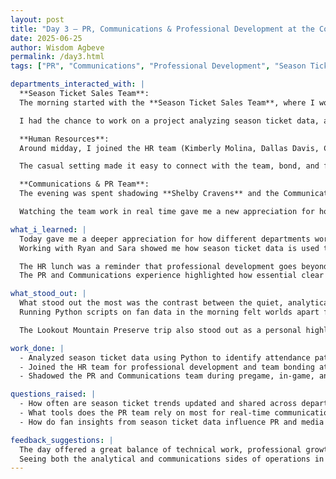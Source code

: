 ```yaml
---
layout: post
title: "Day 3 – PR, Communications & Professional Development at the Colorado Rockies"
date: 2025-06-25
author: Wisdom Agbeve
permalink: /day3.html
tags: ["PR", "Communications", "Professional Development", "Season Tickets", "Ryan Wetterich", "Sara Bergerson", "Shelby Cravens"]

departments_interacted_with: |
  **Season Ticket Sales Team**:    
  The morning started with the **Season Ticket Sales Team**, where I worked closely with **Ryan Wetterich** and **Sara Bergerson**. They welcomed me into their space and treated me like part of the team from the start.  

  I had the chance to work on a project analyzing season ticket data, and for the first time, I used Python to dig into real Rockies datasets. Running scripts to identify attendance patterns and trends felt exciting — every line of code translated into understanding the habits of actual fans. Ryan shared how these insights help guide conversations with season ticket holders, while Sara explained how the data directly supports relationship-building strategies.  

  **Human Resources**:  
  Around midday, I joined the HR team (Kimberly Molina, Dallas Davis, Charlene Hartt & Krystina Rocha) for lunch and a professional development activity at the **Lookout Mountain Preserve and Nature Center**. It was a refreshing change of pace from the office. We explored the scenic trails, talked about career growth, and even shared stories about life in Denver.  

  The casual setting made it easy to connect with the team, bond, and feel part of the Rockies family. It wasn’t just a work outing — it felt like a genuine effort to build relationships and make me feel valued.  

  **Communications & PR Team**:  
  The evening was spent shadowing **Shelby Cravens** and the Communications and PR team during game-day operations. From the **Press Club**, I got a front-row seat to how much coordination goes into running a live game. Shelby walked me through the pregame preparations, media interactions, and in-game updates, explaining how timing and messaging are everything.  

  Watching the team work in real time gave me a new appreciation for how much goes on behind the scenes to keep fans informed and engaged. Every tweet, every press interaction, and every announcement was carefully planned — it was incredible to see that level of precision up close.  

what_i_learned: |
  Today gave me a deeper appreciation for how different departments work together to create a great fan experience.  
  Working with Ryan and Sara showed me how season ticket data is used to build strong, long-term relationships with fans, and how Python can help uncover valuable trends.  

  The HR lunch was a reminder that professional development goes beyond just technical skills — building relationships and feeling part of the culture is equally important.  
  The PR and Communications experience highlighted how essential clear messaging and coordination are during high-pressure game moments.  

what_stood_out: |
  What stood out the most was the contrast between the quiet, analytical morning and the fast-paced, high-energy evening.  
  Running Python scripts on fan data in the morning felt worlds apart from watching Shelby and her team coordinate live updates from the Press Club, but both were equally important to the fan experience.  

  The Lookout Mountain Preserve trip also stood out as a personal highlight — it was a chance to slow down, explore Denver’s beauty, and feel like part of a close-knit community within the Rockies organization.  

work_done: |
  - Analyzed season ticket data using Python to identify attendance patterns and trends.  
  - Joined the HR team for professional development and team bonding at Lookout Mountain Preserve.  
  - Shadowed the PR and Communications team during pregame, in-game, and postgame operations, observing real-time coordination and media interactions.  

questions_raised: |
  - How often are season ticket trends updated and shared across departments?  
  - What tools does the PR team rely on most for real-time communication during games?  
  - How do fan insights from season ticket data influence PR and media messaging?  

feedback_suggestions: |
  The day offered a great balance of technical work, professional growth, and real-time observation.  
  Seeing both the analytical and communications sides of operations in one day made everything feel connected, and the personal interactions — from Ryan and Sara’s guidance to the HR outing — made the experience feel meaningful and welcoming.  
---
```

